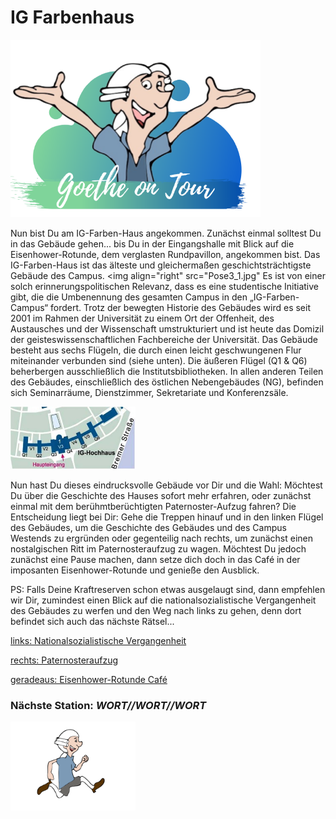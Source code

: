 # IG Farbenhaus
<p class="aligncenter">
    <img src="Logo.png" alt="centered image" width="400" />
</p>

Nun bist Du am IG-Farben-Haus angekommen. Zunächst einmal solltest Du in das
Gebäude gehen... bis Du in der Eingangshalle mit Blick auf die Eisenhower-Rotunde, dem verglasten Rundpavillon, angekommen bist. Das IG-Farben-Haus
ist das älteste und gleichermaßen geschichtsträchtigste Gebäude des Campus. <img align="right" src="Pose3_1.jpg" 
Es ist von einer solch erinnerungspolitischen Relevanz, dass es eine studentische
Initiative gibt, die die Umbenennung des gesamten Campus in den „IG-Farben-
Campus“ fordert. Trotz der bewegten Historie des Gebäudes wird es seit 2001 im
Rahmen der Universität zu einem Ort der Offenheit, des Austausches und der
Wissenschaft   umstrukturiert   und   ist   heute   das   Domizil   der
geisteswissenschaftlichen Fachbereiche der Universität.
Das Gebäude besteht aus sechs Flügeln, die durch einen leicht geschwungenen
Flur miteinander verbunden sind (siehe unten). Die äußeren Flügel (Q1 & Q6)
beherbergen ausschließlich die Institutsbibliotheken. In allen anderen Teilen des
Gebäudes,   einschließlich   des   östlichen   Nebengebäudes   (NG),   befinden   sich
Seminarräume, Dienstzimmer, Sekretariate und Konferenzsäle.

<img src="IG_Farben_Abb1.jpg" width="200">

Nun hast Du dieses eindrucksvolle Gebäude vor Dir und die Wahl: 
Möchtest Du über die Geschichte des Hauses sofort mehr erfahren, 
oder zunächst einmal mit dem berühmtberüchtigten Paternoster-Aufzug fahren? 
Die Entscheidung liegt bei Dir: Gehe die Treppen hinauf und in den linken Flügel 
des Gebäudes, um die Geschichte des Gebäudes und des Campus Westends zu ergründen 
oder gegenteilig nach rechts, um zunächst einen nostalgischen Ritt im Paternosteraufzug 
zu wagen. Möchtest Du jedoch zunächst eine Pause machen, dann setze dich doch in das 
Café in der imposanten Eisenhower-Rotunde und genieße den Ausblick. 

PS: Falls Deine Kraftreserven schon etwas ausgelaugt sind, dann empfehlen wir Dir, 
zumindest einen Blick auf die nationalsozialistische Vergangenheit des Gebäudes zu 
werfen und den Weg nach links zu gehen, denn dort befindet sich auch das nächste Rätsel...

[links: Nationalsozialistische Vergangenheit](IG_Farbenhaus_Nationalsozialistische_Vergangenheit.md)

[rechts: Paternosteraufzug](IG_Farbenhaus_Paternosteraufzug.md)

[geradeaus: Eisenhower-Rotunde Café](IG_Farbenhaus_Eisenhower_Rotunde_Cafe.md)




### Nächste Station: _WORT//WORT//WORT_   
<img src="Pose2.svg" width="200">
